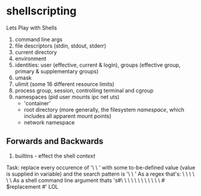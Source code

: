 # shellscripting
Lets Play with Shells

1. command line args 
2. file descriptors (stdin, stdout, stderr)
3. current directory
4. environment
5. identities: user (effective, current & login), groups (effective group, primary & supplementary groups) 
6. umask 
7. ulimit (some 16 different resource limits) 
8. process group, session, controlling terminal and cgroup 
9. namespaces (pid user mounts ipc net uts) 
   + 'container'
   + root directory (more generally, the filesystem *namespace*, which includes all apparent mount points) 
   + network namespace

## Forwards and Backwards
1. builtins - effect the shell *context* 

Task: replace every occurence of '\ \ \' with some to-be-defined value (value is supplied in variable) and the search pattern is '\ \ \'
As a regex that's: 
	\ \ \ \ \ \ 
As a shell command line argument thats 's#\ \ \ \ \ \ \ \ \ \ \ \ # $replacement #' LOL

